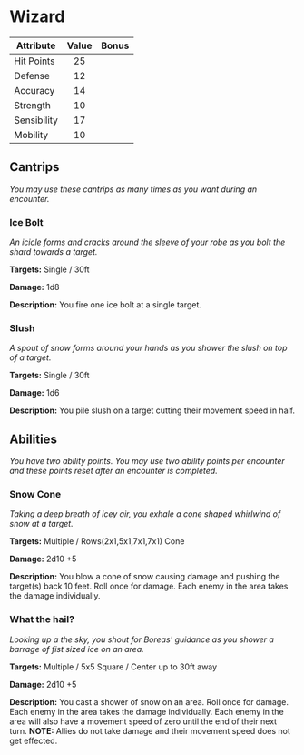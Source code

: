 # Wizard

  |Attribute|Value|Bonus|
  |---| :---: | :---: |
  |Hit Points|25|<center> </center>|
  |Defense|12|<center> </center>|
  |Accuracy|14|<center> </center>|
  |Strength|10|<center> </center>|
  |Sensibility|17|<center> </center>|
  |Mobility|10|<center> </center>|

## Cantrips
  _You may use these cantrips as many times as you want during an encounter._

### Ice Bolt

  _An icicle forms and cracks around the sleeve of your robe as you bolt the shard towards a target._

  **Targets:** Single / 30ft

  **Damage:** 1d8

  **Description:** You fire one ice bolt at a single target.

### Slush

  _A spout of snow forms around your hands as you shower the slush on top of a target._

  **Targets:** Single / 30ft

  **Damage:** 1d6

  **Description:** You pile slush on a target cutting their movement speed in half.

## Abilities
  _You have two ability points.  You may use two ability points per encounter and these points reset after an encounter is completed._

### Snow Cone

  _Taking a deep breath of icey air, you exhale a cone shaped whirlwind of snow at a target._

  **Targets:** Multiple / Rows(2x1,5x1,7x1,7x1) Cone

  **Damage:** 2d10 +5

  **Description:** You blow a cone of snow causing damage and pushing the target(s) back 10 feet. Roll once for damage.  Each enemy in the area takes the damage individually.

### What the hail?

  _Looking up a the sky, you shout for Boreas' guidance as you shower a barrage of fist sized ice on an area._

  **Targets:** Multiple / 5x5 Square / Center up to 30ft away

  **Damage:** 2d10 +5

  **Description:** You cast a shower of snow on an area.  Roll once for damage.  Each enemy in the area takes the damage individually. Each enemy in the area will also have a movement speed of zero until the end of their next turn. **NOTE:** Allies do not take damage and their movement speed does not get effected.
